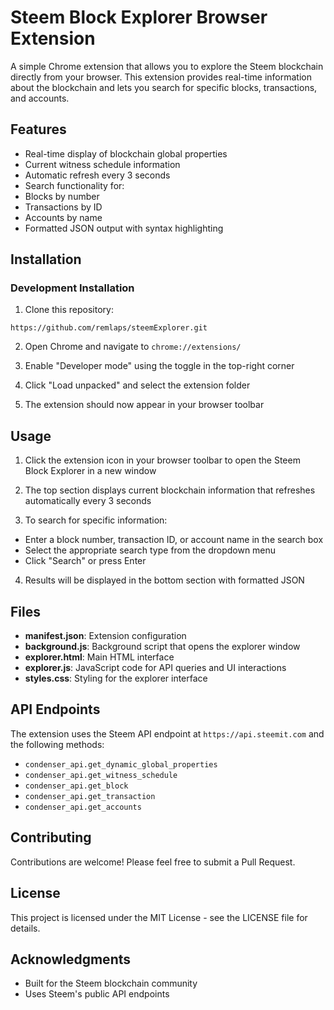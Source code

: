 # Steem Block Explorer Browser Extension

A simple Chrome extension that allows you to explore the Steem blockchain directly from your browser. This extension provides real-time information about the blockchain and lets you search for specific blocks, transactions, and accounts.

## Features

- Real-time display of blockchain global properties
- Current witness schedule information
- Automatic refresh every 3 seconds
- Search functionality for:
 - Blocks by number
 - Transactions by ID
 - Accounts by name
- Formatted JSON output with syntax highlighting

## Installation

### Development Installation

1. Clone this repository:

```https://github.com/remlaps/steemExplorer.git```

2. Open Chrome and navigate to `chrome://extensions/`

3. Enable "Developer mode" using the toggle in the top-right corner

4. Click "Load unpacked" and select the extension folder

5. The extension should now appear in your browser toolbar

## Usage

1. Click the extension icon in your browser toolbar to open the Steem Block Explorer in a new window

2. The top section displays current blockchain information that refreshes automatically every 3 seconds

3. To search for specific information:
- Enter a block number, transaction ID, or account name in the search box
- Select the appropriate search type from the dropdown menu
- Click "Search" or press Enter

4. Results will be displayed in the bottom section with formatted JSON

## Files

- **manifest.json**: Extension configuration
- **background.js**: Background script that opens the explorer window
- **explorer.html**: Main HTML interface
- **explorer.js**: JavaScript code for API queries and UI interactions
- **styles.css**: Styling for the explorer interface

## API Endpoints

The extension uses the Steem API endpoint at `https://api.steemit.com` and the following methods:

- `condenser_api.get_dynamic_global_properties`
- `condenser_api.get_witness_schedule`
- `condenser_api.get_block`
- `condenser_api.get_transaction`
- `condenser_api.get_accounts`

## Contributing

Contributions are welcome! Please feel free to submit a Pull Request.

## License

This project is licensed under the MIT License - see the LICENSE file for details.

## Acknowledgments

- Built for the Steem blockchain community
- Uses Steem's public API endpoints